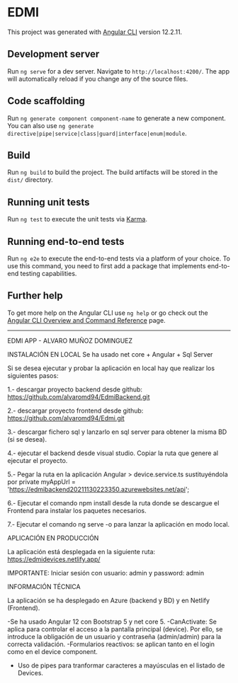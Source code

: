 # EDMI

This project was generated with [Angular CLI](https://github.com/angular/angular-cli) version 12.2.11.

## Development server

Run `ng serve` for a dev server. Navigate to `http://localhost:4200/`. The app will automatically reload if you change any of the source files.

## Code scaffolding

Run `ng generate component component-name` to generate a new component. You can also use `ng generate directive|pipe|service|class|guard|interface|enum|module`.

## Build

Run `ng build` to build the project. The build artifacts will be stored in the `dist/` directory.

## Running unit tests

Run `ng test` to execute the unit tests via [Karma](https://karma-runner.github.io).

## Running end-to-end tests

Run `ng e2e` to execute the end-to-end tests via a platform of your choice. To use this command, you need to first add a package that implements end-to-end testing capabilities.

## Further help

To get more help on the Angular CLI use `ng help` or go check out the [Angular CLI Overview and Command Reference](https://angular.io/cli) page.

--------------------------------------------------------------------------------------------------

EDMI APP - ALVARO MUÑOZ DOMINGUEZ

INSTALACIÓN EN LOCAL
Se ha usado net core + Angular + Sql Server

Si se desea ejecutar y probar la aplicación en local hay que realizar los siguientes pasos:

1.- descargar proyecto backend desde github: https://github.com/alvaromd94/EdmiBackend.git

2.- descargar proyecto frontend desde github: https://github.com/alvaromd94/Edmi.git

3.- descargar fichero sql y lanzarlo en sql server para obtener la misma BD (si se desea).

4.- ejecutar el backend desde visual studio. Copiar la ruta que genere al ejecutar el proyecto.

5.- Pegar la ruta en la aplicación Angular > device.service.ts sustituyéndola por private myAppUrl = 'https://edmibackend20211130223350.azurewebsites.net/api';

6.- Ejecutar el comando npm install desde la ruta donde se descargue el Frontend para instalar los paquetes necesarios.

7.- Ejecutar el comando ng serve -o para lanzar la aplicación en modo local.

APLICACIÓN EN PRODUCCIÓN

La aplicación está desplegada en la siguiente ruta:
https://edmidevices.netlify.app/

IMPORTANTE: Iniciar sesión con usuario: admin y password: admin


INFORMACIÓN TÉCNICA

La aplicación se ha desplegado en Azure (backend y BD) y en Netlify (Frontend).

-Se ha usado Angular 12 con Bootstrap 5 y net core 5.
-CanActivate: Se aplica para controlar el acceso a la pantalla principal (device). Por ello, se introduce 
la obligación de un usuario y contraseña (admin/admin) para la correcta validación.
-Formularios reactivos: se aplican tanto en el login como en el device component.
- Uso de pipes para tranformar caracteres a mayúsculas en el listado de Devices.

